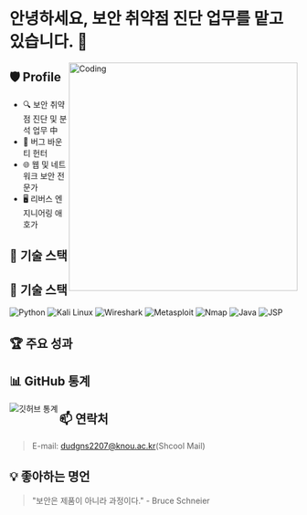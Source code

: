 # 안녕하세요, 보안 취약점 진단 업무를 맡고 있습니다. 👋

<img align="right" alt="Coding" width="400" src="https://media.giphy.com/media/YQitE4YNQNahy/giphy.gif">

## 🛡️ Profile

- 🔍 보안 취약점 진단 및 분석 업무 中
- 🐛 버그 바운티 헌터
- 🌐 웹 및 네트워크 보안 전문가
- 🖥️ 리버스 엔지니어링 애호가


## 🔧 기술 스택

## 🔧 기술 스택

![Python](https://img.shields.io/badge/-Python-black?style=flat-square&logo=Python)
![Kali Linux](https://img.shields.io/badge/-Kali%20Linux-557C94?style=flat-square&logo=kali-linux)
![Wireshark](https://img.shields.io/badge/-Wireshark-1679A7?style=flat-square&logo=wireshark)
![Metasploit](https://img.shields.io/badge/-Metasploit-A90533?style=flat-square&logo=metasploit)
![Nmap](https://img.shields.io/badge/-Nmap-0E83CD?style=flat-square&logo=nmap)
![Java](https://img.shields.io/badge/-Java-007396?style=flat-square&logo=java)
![JSP](https://img.shields.io/badge/-JSP-007396?style=flat-square&logo=java)


## 🏆 주요 성과



## 📊 GitHub 통계

<img align="left" src="https://github-readme-stats.vercel.app/api?username=YourGitHubUsername&show_icons=true&theme=radical" alt="깃허브 통계" />

## 📫 연락처

> E-mail: dudgns2207@knou.ac.kr(Shcool Mail)

## 💡 좋아하는 명언

> "보안은 제품이 아니라 과정이다." - Bruce Schneier

